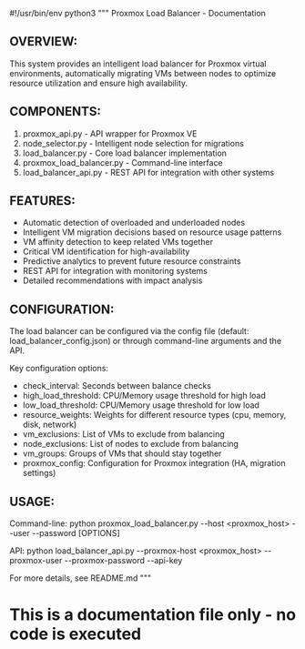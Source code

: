 #!/usr/bin/env python3
"""
Proxmox Load Balancer - Documentation

OVERVIEW:
---------
This system provides an intelligent load balancer for Proxmox virtual environments,
automatically migrating VMs between nodes to optimize resource utilization and ensure
high availability.

COMPONENTS:
-----------
1. proxmox_api.py - API wrapper for Proxmox VE
2. node_selector.py - Intelligent node selection for migrations
3. load_balancer.py - Core load balancer implementation
4. proxmox_load_balancer.py - Command-line interface
5. load_balancer_api.py - REST API for integration with other systems

FEATURES:
---------
- Automatic detection of overloaded and underloaded nodes
- Intelligent VM migration decisions based on resource usage patterns
- VM affinity detection to keep related VMs together
- Critical VM identification for high-availability
- Predictive analytics to prevent future resource constraints
- REST API for integration with monitoring systems
- Detailed recommendations with impact analysis

CONFIGURATION:
--------------
The load balancer can be configured via the config file (default: load_balancer_config.json)
or through command-line arguments and the API.

Key configuration options:
- check_interval: Seconds between balance checks
- high_load_threshold: CPU/Memory usage threshold for high load
- low_load_threshold: CPU/Memory usage threshold for low load
- resource_weights: Weights for different resource types (cpu, memory, disk, network)
- vm_exclusions: List of VMs to exclude from balancing
- node_exclusions: List of nodes to exclude from balancing
- vm_groups: Groups of VMs that should stay together
- proxmox_config: Configuration for Proxmox integration (HA, migration settings)

USAGE:
------
Command-line:
    python proxmox_load_balancer.py --host <proxmox_host> --user <username> --password <password> [OPTIONS]

API:
    python load_balancer_api.py --proxmox-host <proxmox_host> --proxmox-user <username> --proxmox-password <password> --api-key <key>

For more details, see README.md
"""

# This is a documentation file only - no code is executed